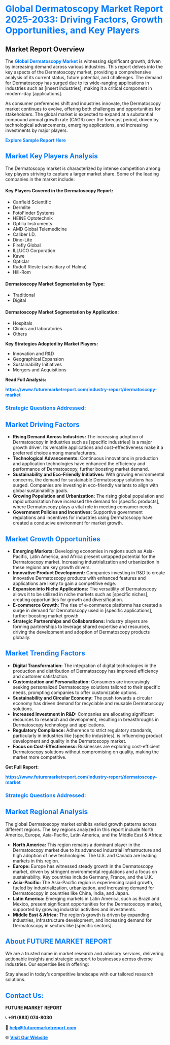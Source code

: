 <h1 style="color: #007BFF;">Global Dermatoscopy Market Report 2025-2033: Driving Factors, Growth Opportunities, and Key Players</h1>

<section id="overview">
<h2>Market Report Overview</h2>
<p>The <a href="https://www.futuremarketreport.com/industry-report/dermatoscopy-market" style="color: #007BFF; text-decoration: none;"><strong>Global Dermatoscopy Market</strong></a> is witnessing significant growth, driven by increasing demand across various industries. This report delves into the key aspects of the Dermatoscopy market, providing a comprehensive analysis of its current status, future potential, and challenges. The demand for Dermatoscopy has surged due to its wide-ranging applications in industries such as [insert industries], making it a critical component in modern-day [applications].</p>
<p>As consumer preferences shift and industries innovate, the Dermatoscopy market continues to evolve, offering both challenges and opportunities for stakeholders. The global market is expected to expand at a substantial compound annual growth rate (CAGR) over the forecast period, driven by technological advancements, emerging applications, and increasing investments by major players.</p>
</section>

<section id="overview">
<p><a href="https://www.futuremarketreport.com/request-sample/reportId=56708" style="color: #007BFF; text-decoration: none;"><strong>Explore Sample Report Here</strong></a></p>
</section>

<section id="key-players">
<h2 style="color: #007BFF;">Market Key Players Analysis</h2>
<p>The Dermatoscopy market is characterized by intense competition among key players striving to capture a larger market share. Some of the leading companies in the market include:</p>
<h4>Key Players Covered in the Dermatoscopy Report:</h4>
<ul><li>Canfield Scientific</li><li>Dermlite</li><li>FotoFinder Systems</li><li>HEINE Optotechnik</li><li>Optilia Instruments</li><li>AMD Global Telemedicine</li><li>Caliber I.D.</li><li>Dino-Lite</li><li>Firefly Global</li><li>ILLUCO Corporation</li><li>Kawe</li><li>Opticlar</li><li>Rudolf Rieste (subsidiary of Halma)</li><li>Hill-Rom</li></ul>
<h4>Dermatoscopy Market Segmentation by Type:</h4>
<ul><li>Traditional</li><li>Digital</li></ul>

<h4>Dermatoscopy Market Segmentation by Application:</h4>
<ul><li>Hospitals</li><li>Clinics and laboratories</li><li>Others</li></ul>
<p><strong>Key Strategies Adopted by Market Players:</strong></p>
<ul>
<li>Innovation and R&D</li>
<li>Geographical Expansion</li>
<li>Sustainability Initiatives</li>
<li>Mergers and Acquisitions</li>
</ul>
</section>

<section>
<p><strong>Read Full Analysis: </strong></p><a href="https://www.futuremarketreport.com/industry-report/dermatoscopy-market" style="color: #007BFF; text-decoration: none;"><strong>https://www.futuremarketreport.com/industry-report/dermatoscopy-market</strong></a>
<h3 style="color: #007BFF;">Strategic Questions Addressed:</h3>
</section>

<section id="driving-factors">
<h2 style="color: #007BFF;">Market Driving Factors</h2>
<ul>
<li><strong>Rising Demand Across Industries:</strong> The increasing adoption of Dermatoscopy in industries such as [specific industries] is a major growth driver. Its versatile applications and cost-effectiveness make it a preferred choice among manufacturers.</li>
<li><strong>Technological Advancements:</strong> Continuous innovations in production and application technologies have enhanced the efficiency and performance of Dermatoscopy, further boosting market demand.</li>
<li><strong>Sustainability and Eco-Friendly Initiatives:</strong> With growing environmental concerns, the demand for sustainable Dermatoscopy solutions has surged. Companies are investing in eco-friendly variants to align with global sustainability goals.</li>
<li><strong>Growing Population and Urbanization:</strong> The rising global population and rapid urbanization have increased the demand for [specific products], where Dermatoscopy plays a vital role in meeting consumer needs.</li>
<li><strong>Government Policies and Incentives:</strong> Supportive government regulations and incentives for industries using Dermatoscopy have created a conducive environment for market growth.</li>
</ul>
</section>

<section id="growth-opportunities">
<h2 style="color: #007BFF;">Market Growth Opportunities</h2>
<ul>
<li><strong>Emerging Markets:</strong> Developing economies in regions such as Asia-Pacific, Latin America, and Africa present untapped potential for the Dermatoscopy market. Increasing industrialization and urbanization in these regions are key growth drivers.</li>
<li><strong>Innovative Product Development:</strong> Companies investing in R&D to create innovative Dermatoscopy products with enhanced features and applications are likely to gain a competitive edge.</li>
<li><strong>Expansion into Niche Applications:</strong> The versatility of Dermatoscopy allows it to be utilized in niche markets such as [specific niches], creating opportunities for growth and diversification.</li>
<li><strong>E-commerce Growth:</strong> The rise of e-commerce platforms has created a surge in demand for Dermatoscopy used in [specific applications], further boosting market growth.</li>
<li><strong>Strategic Partnerships and Collaborations:</strong> Industry players are forming partnerships to leverage shared expertise and resources, driving the development and adoption of Dermatoscopy products globally.</li>
</ul>
</section>

<section id="trending-factors">
<h2 style="color: #007BFF;">Market Trending Factors</h2>
<ul>
<li><strong>Digital Transformation:</strong> The integration of digital technologies in the production and distribution of Dermatoscopy has improved efficiency and customer satisfaction.</li>
<li><strong>Customization and Personalization:</strong> Consumers are increasingly seeking personalized Dermatoscopy solutions tailored to their specific needs, prompting companies to offer customizable options.</li>
<li><strong>Sustainability and Circular Economy:</strong> The push towards a circular economy has driven demand for recyclable and reusable Dermatoscopy solutions.</li>
<li><strong>Increased Investment in R&D:</strong> Companies are allocating significant resources to research and development, resulting in breakthroughs in Dermatoscopy technology and applications.</li>
<li><strong>Regulatory Compliance:</strong> Adherence to strict regulatory standards, particularly in industries like [specific industries], is influencing product development and quality in the Dermatoscopy market.</li>
<li><strong>Focus on Cost-Effectiveness:</strong> Businesses are exploring cost-efficient Dermatoscopy solutions without compromising on quality, making the market more competitive.</li>
</ul>
</section>

<section>
<p><strong>Get Full Report: </strong></p><a href="https://www.futuremarketreport.com/industry-report/dermatoscopy-market" style="color: #007BFF; text-decoration: none;"><strong>https://www.futuremarketreport.com/industry-report/dermatoscopy-market</strong></a>
<h3 style="color: #007BFF;">Strategic Questions Addressed:</h3>
</section>


<section id="regional-analysis">
<h2 style="color: #007BFF;">Market Regional Analysis</h2>
<p>The global Dermatoscopy market exhibits varied growth patterns across different regions. The key regions analyzed in this report include North America, Europe, Asia-Pacific, Latin America, and the Middle East & Africa:</p>
<ul>
<li><strong>North America:</strong> This region remains a dominant player in the Dermatoscopy market due to its advanced industrial infrastructure and high adoption of new technologies. The U.S. and Canada are leading markets in this region.</li>
<li><strong>Europe:</strong> Europe has witnessed steady growth in the Dermatoscopy market, driven by stringent environmental regulations and a focus on sustainability. Key countries include Germany, France, and the U.K.</li>
<li><strong>Asia-Pacific:</strong> The Asia-Pacific region is experiencing rapid growth, fueled by industrialization, urbanization, and increasing demand for Dermatoscopy in countries like China, India, and Japan.</li>
<li><strong>Latin America:</strong> Emerging markets in Latin America, such as Brazil and Mexico, present significant opportunities for the Dermatoscopy market, supported by growing industrial activities and investments.</li>
<li><strong>Middle East & Africa:</strong> The region’s growth is driven by expanding industries, infrastructure development, and increasing demand for Dermatoscopy in sectors like [specific sectors].</li>
</ul>
</section>

<footer>
<h2 style="color: #007BFF;">About FUTURE MARKET REPORT</h2>
<p>We are a trusted name in market research and advisory services, delivering actionable insights and strategic support to businesses across diverse industries. Our expertise lies in offering:</p>

<p>Stay ahead in today’s competitive landscape with our tailored research solutions.</p>

<h2 style="color: #007BFF;">Contact Us:</h2>
<p><strong>FUTURE MARKET REPORT</strong></p>
<p>📞 <strong>+91 (883) 074-8030</strong></p>
<p>📧 <strong><a href="mailto:help@futuremarketreport.com" style="color: #007BFF;">help@futuremarketreport.com</a></strong></p>
<p>🌐 <strong><a href="https://www.futuremarketreport.com/" style="color: #007BFF;">Visit Our Website</a></strong></p>
</footer>